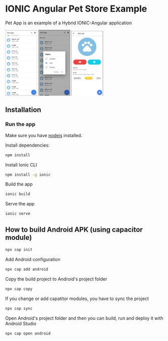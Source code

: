 # IONIC Angular Pet Store Example

Pet App is an example of a Hybrid IONIC-Angular application

<div style="width:100%">
<img src="images/pet_list.png?raw=true"
     alt="Markdown Monster icon"
     style="width:20%; margin: 0 auto;" />
     <img src="images/pet_list_status.png?raw=true"
     alt="Markdown Monster icon"
     style="width:20%; margin: 0 auto;" />
     <img src="images/add_pet.png?raw=true"
     alt="Markdown Monster icon"
     style="width:20%; margin: 0 auto;"/>
</div>

## Installation

### Run the app

Make sure you have [nodejs](https://nodejs.org/en/) installed.

Install dependencies:
```bash
npm install
```

Install Ionic CLI
```bash
npm install -g ionic
```

Build the app
```bash
ionic build
```
Serve the app
```bash
ionic serve
```

## How to build Android APK (using capacitor module)
```bash
npx cap init
```
Add Android configuration
```bash
npx cap add android
```

Copy the build project to Android's project folder
```bash
npx cap copy
```
If you change or add capatitor modules, you have to sync the project
```bash
npx cap sync
```
Open Android's project folder and then you can build, run and deploy it with Android Studio
```bash
npx cap open android
```
